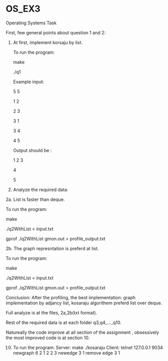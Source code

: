 # OS_EX3
Operating Systems Task

First, few general points about question 1 and 2:

1.  At first, implement korsaju by list.
   
    To run the program:
    
    make

    ./q1


    Example input:

    5 5

    1 2

    2 3

    3 1

    3 4

    4 5

    Output should be :

    1 2 3 

    4 

    5 

3. Analyze the required data: 

2a. List is faster than deque.

   To run the program:
   
   make
   
   ./q2WithList < input.txt  
   
   gprof ./q2WithList gmon.out > profile_output.txt

2b. The graph represntation is preferd at list.

   To run the program:

   make
   
   ./q2WithList < input.txt  
   
   gprof ./q2WithList gmon.out > profile_output.txt

Conclusion: After the profiling, the best implementation: graph implementation by adjancy list, kosaraju algorithem preferd list over deque.

Full analyze is at the files, 2a,2b(txt format).

Rest of the required data is at each folder q3,q4,....,q10.

Natureally the code improve at all section of the assignment , obsessively the most improved code is at section 10.

10. To run the program:
    Server:
    make
    ./kosaraju
    Client:
    telnet 127.0.0.1 9034
    newgraph
    6 2
    1 2
    2 3
    newedge
    3 1
    remove edge
    3 1
